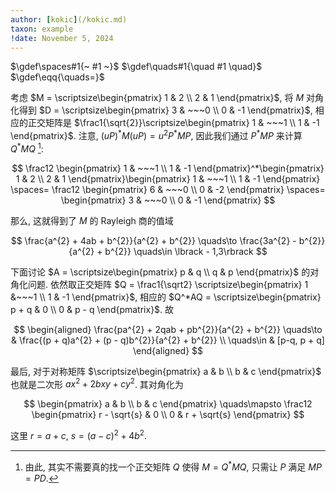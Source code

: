 ```yaml
---
author: [kokic](/kokic.md)
taxon: example
!date: November 5, 2024
---
```


$\gdef\spaces#1{~ #1 ~}$
$\gdef\quads#1{\quad #1 \quad}$
$\gdef\eqq{\quads=}$

考虑 $M = \scriptsize\begin{pmatrix} 1 & 2 \\ 2 & 1 \end{pmatrix}$, 
将 $M$ 对角化得到 $D = \scriptsize\begin{pmatrix} 3 & ~~~0 \\ 0 & -1 \end{pmatrix}$, 
相应的正交矩阵是 $\frac1{\sqrt{2}}\scriptsize\begin{pmatrix} 1 & ~~~1 \\ 1 & -1 \end{pmatrix}$. 
注意, $(uP)^*M(uP) = u^{2}P^*MP$, 因此我们通过 $P^*MP$
来计算 $Q^*MQ$ [^rayleigh-quotient-000B-1]:

$$
\frac12 \begin{pmatrix} 1 & ~~~1 \\ 1 & -1 \end{pmatrix}^*\begin{pmatrix} 1 & 2 \\ 2 & 1 \end{pmatrix}\begin{pmatrix} 1 & ~~~1 \\ 1 & -1 \end{pmatrix} \spaces= \frac12 \begin{pmatrix} 6 & ~~~0 \\ 0 & -2 \end{pmatrix} \spaces= \begin{pmatrix} 3 & ~~~0 \\ 0 & -1 \end{pmatrix}
$$

那么, 这就得到了 $M$ 的 Rayleigh 商的值域

$$
\frac{a^{2} + 4ab + b^{2}}{a^{2} + b^{2}}
\quads\to
\frac{3a^{2} - b^{2}}{a^{2} + b^{2}}
\quads\in \lbrack - 1,3\rbrack
$$

下面讨论 $A = \scriptsize\begin{pmatrix} p & q \\ q & p \end{pmatrix}$ 的对角化问题. 
依然取正交矩阵 $Q = \frac1{\sqrt2} \scriptsize\begin{pmatrix} 1 &~~~1 \\ 1 & -1 \end{pmatrix}$, 相应的
$Q^*AQ = \scriptsize\begin{pmatrix} p + q & 0 \\ 0 & p - q \end{pmatrix}$. 故

$$
\begin{aligned}
\frac{pa^{2} + 2qab + pb^{2}}{a^{2} + b^{2}} \quads\to &
\frac{(p + q)a^{2} + (p - q)b^{2}}{a^{2} + b^{2}} \\
\quads\in & [p-q, p + q]
\end{aligned}
$$

最后, 对于对称矩阵 $\scriptsize\begin{pmatrix} a & b \\ b & c \end{pmatrix}$ 也就是二次形 $ax^2 + 2bxy + cy^2$. 其对角化为

$$
\begin{pmatrix} a & b \\ b & c \end{pmatrix}
\quads\mapsto
\frac12 \begin{pmatrix}
r - \sqrt{s} & 0 \\
0 & r + \sqrt{s}
\end{pmatrix}
$$

这里 $r = a + c$, $s = (a-c)^2 + 4b^2$. 

[^rayleigh-quotient-000B-1]: 由此, 其实不需要真的找一个正交矩阵 $Q$ 使得 $M = Q^*MQ$, 只需让 $P$ 满足 $MP = PD$.

